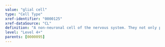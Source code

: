```yaml
---
value: "glial cell"
type: "Cell Type"
xref-identifier: "0000125"
xref-dataSource: "CL"
definition: "A non-neuronal cell of the nervous system. They not only provide physical support, but also respond to injury, regulate the ionic and chemical composition of the extracellular milieu. Guide neuronal migration during development, and exchange metabolites with neurons."
level: "Level 4+"
parents: [0000095]
---
```

